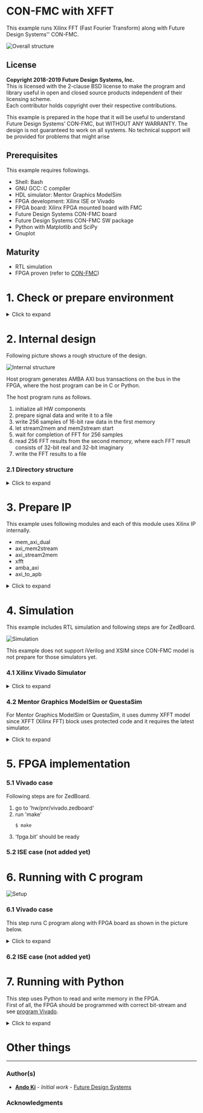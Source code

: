 # CON-FMC with XFFT
This example runs Xilinx FFT (Fast Fourier Transform) along with Future Design Systems'' CON-FMC.

![Overall structure](./doc/images/con-fmc-xfft.png "Overall structure")

## License
**Copyright 2018-2019 Future Design Systems, Inc.**<br>
This is licensed with the 2-clause BSD license to make the program and library useful in open and closed source products independent of their licensing scheme.<br>
Each contributor holds copyright over their respective contributions.

This example is prepared in the hope that it will be useful to understand Future Design Systems’ CON-FMC, but WITHOUT ANY WARRANTY. The design is not guaranteed to work on all systems. No technical support will be provided for problems that might arise


## Prerequisites
This example requires followings.
* Shell: Bash
* GNU GCC: C compiler
* HDL simulator: Mentor Graphics ModelSim
* FPGA development: Xilinx ISE or Vivado
* FPGA board: Xilinx FPGA mounted board with FMC
* Future Design Systems CON-FMC board
* Future Design Systems CON-FMC SW package
* Python with Matplotlib and SciPy
* Gnuplot

## Maturity
* RTL simulation
* FPGA proven (refer to [CON-FMC](#con_fmc))

# 1. <a name="environment"></a>Check or prepare environment

<details><summary>Click to expand</summary>

### 1.1 CON-FMC
This example requires CON-FMC software package.
If CON-FMC SW pkg is installed on */opt/confmc/2018.04*,
then source following script. (The directory should reflect actual one.)

    $ source /opt/confmc/2018.4/setting.sh

### 1.2 Xilinx
This example requires Xilinx development package; ISE or Vivado depending on FPGA type.

If **Xilinx ISE** package is installed on */opt/Xilinx/14.7*,
then source following script.

    $ source /opt/Xilinx/14.7/ISE_DS/settings64.sh

If **Xilinx Vivado** package is installed on */opt/Xilinx/Vivado/2018.3*,
then source following script, where *2018.3* should reflect the version of yours.

    $ source /opt/Xilinx/Vivado/2018.3/settings64.sh

### 1.3 HDL simulator
This example uses one of following HDL simulators to run simulation.
* Mentor Graphics ModelSim or QuestaSim
* Xilinx Vivado Simulator (xsim)
* Icarus Verilog

### 1.4 LibUsb
The CON-FMC pkg uses **LibUSB** package and it can be checked as follows.

    $ ldconfig -p | grep libusb

If it is not installed, install it as follows.

    $ sudo apt-get install libusb-1.0.0-dev

</details>

# 2. Internal design
Following picture shows a rough structure of the design.

![Internal structure](./doc/images/con-fmc-xfft-block.png "Internal structure")

Host program generates AMBA AXI bus transactions on the bus in the FPGA, where
the host program can be in C or Python.

The host program runs as follows.

  1. initialize all HW components
  2. prepare signal data and write it to a file
  3. write 256 samples of 16-bit raw data in the first memory
  4. let stream2mem and mem2stream start
  5. wait for completion of FFT for 256 samples
  6. read 256 FFT results from the second memory, where each FFT result consists of 32-bit real and 32-bit imaginary
  7. write the FFT results to a file

### 2.1 Directory structure


<details><summary>Click to expand</summary>

```
.
├── Clean.bat
├── Clean.csh
├── Clean.sh
├── doc
│   └── fex_0007_xfft_project_20190505.pdf
├── HowToRun.txt
├── hw
│   ├── beh
│   │   └── verilog
│   │       ├── adc_tasks.v
│   │       ├── fft_model_fixed.v
│   │       ├── file_writer_fixed.v
│   │       ├── gpif2if_fifo_sync.v
│   │       ├── gpif2slv_tasks.v
│   │       ├── gpif2slv_trx_axi_tasks.v
│   │       ├── gpif2slv.v
│   │       ├── INDEX.txt
│   │       ├── stream_tasks.v
│   │       └── xfft_16bit256samples_dummy.v
│   ├── bench
│   │   └── verilog
│   │       ├── top_gpif2slv.v
│   │       ├── top.v
│   │       └── top_zed.v
│   ├── Clean.bat
│   ├── Clean.csh
│   ├── Clean.sh
│   ├── design
│   │   └── verilog
│   │       ├── clkmgra.v
│   │       ├── defines_system.v
│   │       ├── dut_apb_bus.v
│   │       ├── dut_axi_bus.v
│   │       ├── dut_axi_peri.v
│   │       ├── dut.v
│   │       ├── fpga.v
│   │       ├── fpga_zed.v
│   │       └── memory_map.txt
│   ├── Makefile
│   ├── pnr
│   │   ├── Clean.bat
│   │   ├── Clean.csh
│   │   ├── Clean.sh
│   │   ├── Makefile
│   │   └── vivado.zedboard
│   │       ├── additional.xdc
│   │       ├── Clean.bat
│   │       ├── Clean.csh
│   │       ├── Clean.sh
│   │       ├── download
│   │       │   ├── Makefile
│   │       │   └── vivado_down.tcl
│   │       ├── Makefile
│   │       ├── syn_define.v
│   │       ├── vivado_run.tcl
│   │       └── xdc
│   │           ├── con-fmc_lpc_zed.xdc
│   │           ├── fpga_etc.xdc
│   │           └── fpga_zed.xdc
│   └── sim
│       ├── Clean.bat
│       ├── Clean.csh
│       ├── Clean.sh
│       ├── Makefile
│       ├── modelsim.vivado
│       │   ├── Clean.bat
│       │   ├── Clean.csh
│       │   ├── Clean.sh
│       │   ├── Makefile
│       │   ├── modelsim.args
│       │   ├── modelsim_bench.args
│       │   ├── modelsim_dut.args
│       │   ├── plot_data.plt
│       │   ├── plot_fft_one.plt
│       │   ├── plot_fft.plt
│       │   ├── plot.py
│       │   ├── plot_twiddle.plt
│       │   └── sim_define.v
│       └── xsim
│           ├── Clean.bat
│           ├── Clean.csh
│           ├── Clean.sh
│           ├── Makefile
│           ├── sim_define.v
│           ├── xsim.prj
│           └── xsim_run.tcl
├── iplib
│   ├── amba_axi
│   │   └── rtl
│   │       └── verilog
│   │           └── amba_axi_m2s3.v
│   ├── axi_mem2stream
│   │   ├── api
│   │   │   ├── c
│   │   │   │   ├── axi_mem2stream_api.c
│   │   │   │   └── axi_mem2stream_api.h
│   │   │   └── python
│   │   │       └── axi_mem2stream_api.py
│   │   ├── bench
│   │   │   └── verilog
│   │   │       ├── apb_tasks.v
│   │   │       ├── bfm_apb.v
│   │   │       ├── mem_axi_dpram_sync.v
│   │   │       ├── mem_axi.v
│   │   │       └── top.v
│   │   ├── Clean.bat
│   │   ├── Clean.csh
│   │   ├── Clean.sh
│   │   ├── doc
│   │   │   └── axi_mem2stream.pdf
│   │   ├── fifo_async
│   │   │   ├── Clean.bat
│   │   │   ├── Clean.csh
│   │   │   ├── Clean.sh
│   │   │   ├── Makefile
│   │   │   └── z7
│   │   │       ├── Clean.bat
│   │   │       ├── Clean.csh
│   │   │       ├── Clean.sh
│   │   │       ├── Makefile
│   │   │       └── vivado.2018.3
│   │   │           ├── Clean.bat
│   │   │           ├── Clean.csh
│   │   │           ├── Clean.sh
│   │   │           ├── Makefile
│   │   │           └── vivado_ip_project_fifo.tcl
│   │   ├── Makefile
│   │   ├── rtl
│   │   │   └── verilog
│   │   │       ├── axi_mem2stream_core_xsim.vp
│   │   │       ├── axi_mem2stream_csr_apb_xsim.vp
│   │   │       ├── axi_mem2stream_csr_xsim.vp
│   │   │       ├── axi_mem2stream_defines_xsim.vp
│   │   │       ├── axi_mem2stream_modelsim_vivado.vp
│   │   │       ├── axi_mem2stream_stub.v
│   │   │       ├── axi_mem2stream_sync_xsim.vp
│   │   │       ├── axi_mem2stream_vivado.vm
│   │   │       └── axi_mem2stream_xsim.vp
│   │   └── syn
│   │       └── vivado.z7
│   │           └── axi_mem2stream.edif
│   ├── axi_stream2mem
│   │   ├── api
│   │   │   ├── c
│   │   │   │   ├── axi_stream2mem_api.c
│   │   │   │   └── axi_stream2mem_api.h
│   │   │   └── python
│   │   │       └── axi_stream2mem_api.py
│   │   ├── bench
│   │   │   └── verilog
│   │   │       ├── apb_tasks.v
│   │   │       ├── bfm_apb.v
│   │   │       ├── mem_axi_dpram_sync.v
│   │   │       ├── mem_axi.v
│   │   │       └── top.v
│   │   ├── Clean.bat
│   │   ├── Clean.csh
│   │   ├── Clean.sh
│   │   ├── doc
│   │   │   └── axi_stream2mem.pdf
│   │   ├── fifo_async
│   │   │   ├── Clean.bat
│   │   │   ├── Clean.csh
│   │   │   ├── Clean.sh
│   │   │   ├── Makefile
│   │   │   └── z7
│   │   │       ├── Clean.bat
│   │   │       ├── Clean.csh
│   │   │       ├── Clean.sh
│   │   │       ├── Makefile
│   │   │       └── vivado.2018.3
│   │   │           ├── Clean.bat
│   │   │           ├── Clean.csh
│   │   │           ├── Clean.sh
│   │   │           ├── Makefile
│   │   │           └── vivado_ip_project_fifo.tcl
│   │   ├── Makefile
│   │   ├── rtl
│   │   │   └── verilog
│   │   │       ├── axi_stream2mem_core_xsim.vp
│   │   │       ├── axi_stream2mem_csr_apb_xsim.vp
│   │   │       ├── axi_stream2mem_csr_xsim.vp
│   │   │       ├── axi_stream2mem_defines_xsim.vp
│   │   │       ├── axi_stream2mem_modelsim_vivado.vp
│   │   │       ├── axi_stream2mem_stub.v
│   │   │       ├── axi_stream2mem_sync_xsim.vp
│   │   │       ├── axi_stream2mem_vivado.vm
│   │   │       └── axi_stream2mem_xsim.vp
│   │   └── syn
│   │       └── vivado.z7
│   │           └── axi_stream2mem.edif
│   ├── axi_to_apb
│   │   └── rtl
│   │       └── verilog
│   │           └── axi_to_apb_s3.v
│   ├── Clean.bat
│   ├── Clean.csh
│   ├── Clean.sh
│   ├── Makefile
│   ├── mem_axi_dual
│   │   ├── bram_true_dual_port
│   │   │   ├── Clean.bat
│   │   │   ├── Clean.csh
│   │   │   ├── Clean.sh
│   │   │   ├── Makefile
│   │   │   └── z7
│   │   │       ├── Clean.bat
│   │   │       ├── Clean.csh
│   │   │       ├── Clean.sh
│   │   │       ├── Makefile
│   │   │       └── vivado.2018.3
│   │   │           ├── Clean.bat
│   │   │           ├── Clean.csh
│   │   │           ├── Clean.sh
│   │   │           ├── Makefile
│   │   │           └── vivado_ip_project_bram.tcl
│   │   └── rtl
│   │       └── verilog
│   │           └── bram_axi_dual.v
│   ├── xfft
│   │   ├── Clean.bat
│   │   ├── Clean.csh
│   │   ├── Clean.sh
│   │   ├── Makefile
│   │   └── z7
│   │       ├── Clean.bat
│   │       ├── Clean.csh
│   │       ├── Clean.sh
│   │       ├── Makefile
│   │       └── vivado.2018.3
│   │           ├── Clean.bat
│   │           ├── Clean.csh
│   │           ├── Clean.sh
│   │           ├── Makefile
│   │           └── vivado_ip.tcl
│   └── xfft_config
│       ├── api
│       │   ├── c
│       │   │   ├── xfft_config_api.c
│       │   │   └── xfft_config_api.h
│       │   └── python
│       │       └── xfft_config_api.py
│       ├── Clean.bat
│       ├── Clean.csh
│       ├── Clean.sh
│       ├── doc
│       │   └── xfft_config.pdf
│       ├── Makefile
│       ├── rtl
│       │   └── verilog
│       │       ├── xfft_config_modelsim_vivado.vp
│       │       ├── xfft_config_stub.v
│       │       ├── xfft_config_vivado.vm
│       │       └── xfft_config_xsim.vp
│       └── syn
│           └── vivado.z7
│               └── xfft_config.edif
├── Makefile
├── python
│   ├── Makefile
│   ├── test_mem.py
│   └── test_xfft.py
└── sw.native
    ├── Clean.bat
    ├── Clean.csh
    ├── Clean.sh
    ├── Makefile
    ├── Makefile.in
    ├── test_mem
    │   ├── Clean.bat
    │   ├── Clean.csh
    │   ├── Clean.sh
    │   ├── Makefile
    │   └── src
    │       ├── arg_parser.c
    │       ├── main.c
    │       ├── mem_api.c
    │       ├── mem_api.h
    │       ├── memory_map.h
    │       └── test_bench.c
    └── test_xfft
        ├── Clean.bat
        ├── Clean.csh
        ├── Clean.sh
        ├── Makefile
        └── src
            ├── arg_parser.c
            ├── fft.c
            ├── fft.h
            ├── main.c
            ├── mem_api.c
            ├── mem_api.h
            ├── memory_map.h
            └── test_bench.c
```

</details>

# 3. Prepare IP
This example uses following modules and each of this module uses Xilinx IP internally.

  * mem_axi_dual
  * axi_mem2stream
  * axi_stream2mem
  * xfft
  * amba_axi
  * axi_to_apb

<details><summary>Click to expand</summary>

This step requires Xilinx package and you should reflect the correct version if the version is not *2018.3*.

This step uses Avnet ZedBoard and you should reflect the correct one if the board is not the same.
The ZedBoard has Zynq7000 series FPGA and 'z7' indicates FPGA type Zynq7000.

### 3.1 mem_axi_dual
It is a memory with AMBA AXI providing dual ports.

  1. go to 'iplib/mem_axi_dual/bram_true_dual_port' directory<br />
     ```
     $ cd iplib/mem_axi_dual/bram_true_dual_port
     ```
  2. further down to sub-directory implying FPGA type<br />
     ```
     $ cd z7
     ```
  3. further down to sub-directory for version fo Xilinx package<br />
     ```
     $ cd vivado.2018.3
     ```
  4. run 'make'<br />
     ```
     $ make
     ```
The 'make' takes time and prepares Xilinx dual-port BRAM.

### 3.2 axi_mem2stream
It reads data through AMBA AXI memory-mapped interface and puts AMBA AXI stream.
For more information, refer to document in 'iplib/axi_mem2stream/doc' directory.

  1. go to 'iplib/axi_mem2stream/fifo_async' directory<br />
     ```
     $ cd iplib/axi_mem2stream/fifo_async
     ```
  2. further down to sub-directory implying FPGA type<br />
     ```
     $ cd z7
     ```
  3. further down to sub-directory for version fo Xilinx package<br />
     ```
     $ cd vivado.2018.3
     ```
  4. run 'make'<br />
     ```
     $ make
     ```
The 'make' takes time and prepares Xilinx asynchronous FIFO.

### 3.3 axi_stream2mem
It receives data through AMBA AXI stream and write it through AMBA AXI memory-mapped interface.
For more information, refer to document in 'iplib/axi_stream2mem/doc' directory.

  1. go to 'iplib/axi_stream2mem/fifo_async' directory<br />
     ```
     $ cd iplib/axi_stream2mem/fifo_async
     ```
  2. further down to sub-directory implying FPGA type<br />
     ```
     $ cd z7
     ```
  3. further down to sub-directory for version fo Xilinx package<br />
     ```
     $ cd vivado.2018.3
     ```
  4. run 'make'<br />
     ```
     $ make
     ```
The 'make' takes time and prepares Xilinx asynchronous FIFO.

### 3.4 xfft
It is Xilinx FFT IP, which gets 256 samples of 16-bit signal data and puts 256 samples of 32-bit/32-bit real/imaginary FFT results.

  1. go to 'iplib/xfft' directory<br />
     ```
     $ cd iplib/xfft
     ```
  2. further down to sub-directory implying FPGA type<br />
     ```
     $ cd z7
     ```
  3. further down to sub-directory for version fo Xilinx package<br />
     ```
     $ cd vivado.2018.3
     ```
  4. run 'make'<br />
     ```
     $ make
     ```
The 'make' takes time and prepares Xilinx FFT.

### 3.5 amba_axi and axi_to_apb
These blocks can be prepared by [GEN_AMBA](https://github.com/adki/gen_amba).

</details>

# 4. Simulation
This example includes RTL simulation and following steps are for ZedBoard.

![Simulation](./doc/images/con-fmc-xfft-sim.png "Simulation")

This example does not support iVerilog and XSIM since CON-FMC model is not
prepare for those simulators yet.

### 4.1 Xilinx Vivado Simulator

<details><summary>Click to expand</summary>

  1. go to 'hw/sim/xsim'
  2. 'BOARD_ZED' macro should be defined in 'sim_define.v' file.
  3. run 'make'<br />
     ```
     $ make
     ```
     For more details, have a look at 'Makefile'.
  4. check simulation result by viewing 'wave.vcd'
     ```
     $ gtkwave wave.vcd
     ```
     This step requires VCD viewer, for example GTKwave.
  5. Check simulation result in terms of data
     ```
     $ make plot
     ```
     This step displays input data and FFT result using Python.

     ![Wave FFT](./doc/images/con-fmc-xfft-sim-plot.png "Wave FFT")

You can add or modify testing scenario by updating 'gpif2slv.v' in 'hw/beh/verilog' directory.
You can add or modify input signals by updating 'adc_tasks.v' in 'hw/beh/verilog' directory.
</details>

### 4.2 Mentor Graphics ModelSim or QuestaSim
For Mentor Graphics ModelSim or QuestaSim, it uses dummy XFFT model since
XFFT (Xilinx FFT) block uses protected code and it requires the latest simulator.

<details><summary>Click to expand</summary>

  1. go to 'hw/sim/modelsim.vivado
  2. 'BOARD_ZED' macro should be defined in 'sim_define.v' file.
  3. run 'make'<br />
     ```
     $ make
     ```
     For more details, have a look at 'Makefile'.
  4. check simulation result by viewing 'wave.vcd'
     ```
     $ gtkwave wave.vcd
     ```
     This step requires VCD viewer, for example GTKwave.
  5. Check simulation result in terms of data
     ```
     $ make plot
     ```
     This step displays input data and FFT result using Python.

You can add or modify testing scenario by updating 'gpif2slv.v' in 'hw/beh/verilog' directory.
You can add or modify input signals by updating 'adc_tasks.v' in 'hw/beh/verilog' directory.
</details>

# 5. FPGA implementation

### 5.1 Vivado case
Following steps are for ZedBoard.

  1. go to 'hw/pnr/vivado.zedboard'
  2. run 'make'<br />
     ```
     $ make
     ```
  3. 'fpga.bit' should be ready

### 5.2 ISE case (not added yet)

# 6. Running with C program

![Setup](./doc/images/con-fmc-xfft-setup-zedboard.png "Setup ZedBoard")

### 6.1 Vivado case
This step runs C program along with FPGA board as shown in the picture below.

<details><summary>Click to expand</summary>

  1. make sure all connections are ready
     * board power turned off
     * connect USB-to-JTAG to the host computer
     * connect CON-FMC to the host computer
     * board power turned on
     * check CON-FMC is detected as follows
       ```
       $ lsusb
       ```
       This command should display something like below, where '04b4:00f3' is important,
       which indicates CON-FMC.
       ```
       ...
       Bus 005 Device 087: ID 04b4:00f3 Cypress Semiconductor Corp.
       ...
       ```
  2. program FPGA<a name="program-vivado"></a>
     This step requires Xilinx Vivado package. Refer to [environment](#environment).
     1. go to 'hw/pnr/vivado.zedboard/download'
     2. run 'make'
        ```
        $ make
        ```
        You can use Xilinx Vivado HW manager if you like.
     3. make sure that the configuration down LED lit.
  3. compile C program
     1. got to 'sw.native/test_xfft'
     2. run 'make'
        ```
        $ make
        ```
     3. make sure that 'test' program is ready without any errors.
  4. run the program
     This step requires CON-FMC SW pkg. Refer to [environment](#environment).
     1. run 'test' with '-h' option to see options
        ```
        $ ./test -h
        [Usage] ./test [options]
           -A,--direction      forward|inverse    FFT forward
           -B,--sampling_freq  numHz       Sampling frequency (default: 4000000000Hz (4000.00MHz))
           -C,--num_of_samples num         Number of samples (default: 256ms)
           -D,--signal_spec  "f:a:p"       Signal spec freq:amplitude:phase
                                           . freq in integer
                                           . amplitude in floating-point (peak amplitude, i.e., 1/2 peak-to-peak)
                                           . phase offset in degree
           -E,--data_file_float file_name  Filename for signal data in float
           -F,--data_file_fixed file_name  Filename for signal result in fixed
           -G,--fft_file_float  file_name  Filename for fft result in float
           -H,--fft_file_fixed  file_name  Filename for fft result in fixed
        
           -c,--cid  num                   Card ID (0)
           -v,--verbose level              Verbose level (0)
           -h,--help                       Print help

        ```
     2. run 'test'
        ```
        $ make run
        ./test -c 0 -v 0\
               --sampling_freq=4000000000\
               --num_of_sample=256\
               --signal_spec="100000000:1.0:0"\
               --signal_spec="200000000:1.0:0"\
               --signal_spec="300000000:1.0:0"\
               --data_file_float="data_float.txt"\
               --data_file_fixed="data_fixed.txt"\
               --fft_file_float="fft_float.txt"\
               --fft_file_fixed="fft_fixed.txt"

        ```
        * --sampling_freq=4000000000: specify sampling frequency, e.g, 4Ghz
        * --num_of_sample=256: specify the number of samples to apply FFT
        * --signal_spec="100000000:1.0:0": one of signal component with "frequency:amplitude:phase-offset-in-degree"
        * --signal_spec="200000000:1.0:0": one of signal component
        * --signal_spec="300000000:1.0:0": one of signal component
        * --data_file_float="data_float.txt": file name to store input signal data in floating-point
        * --data_file_fixed="data_fixed.txt": file name to store input signal data in hexa-decimal
        * --fft_file_float="fft_float.txt": file name to store FFT results in floating-point
        * --fft_file_fixed="fft_fixed.txt": file name to store FFT results in hexa-decimal
     3. plot data and FFT result in hexa-decimal format
        ```
        $ make plot
        ```
        As shown in picture below, there are three components in FFT, which are 1GHz, 2GHz, and 3GHz.
        ![Plot](./doc/images/con-fmc-xfft-plot.png "Plot")
     4. plot data in floating-point
        ```
        $ make plot_data
        ```
        ![Plot Data](./doc/images/con-fmc-xfft-data.png "Plot Data")
     5. plot FFT result in floating-point
        ```
        $ make plot_fft
        ```
        ![Plot FFT](./doc/images/con-fmc-xfft-fft.png "Plot FFT")

</details>

### 6.2 ISE case (not added yet)

# 7. Running with Python
This step uses Python to read and write memory in the FPGA.<br />
First of all, the FPGA should be programmed with correct bit-stream and 
see [program Vivado](#program-vivado).

<details><summary>Click to expand</summary>

  1. go to 'python' directory under the project
     ```
     $ cd python
     ```
     Note 'python' is not system directory, but testing sub-directory under the project directory.
  2. check options
     ```
     $ python test_xfft.py -h
     CONFMC_HOME:/opt/confmc/2019.04
     DIR:/opt/confmc/2019.04/lib/linux_x86_64
     API:/opt/confmc/2019.04/lib/linux_x86_64/libconapi.so
     /opt/confmc/2019.04/lib/linux_x86_64/libconapi.so found.
     /opt/confmc/2019.04/hwlib/trx_axi/lib/linux_x86_64/libbfmaxi.so found.
     python ./test_xfft.py -c <card_id> -s <sampling_freq> -w <freq:ampl:degree>
     ```
     * '-c card_id': specify CON-FMC Card ID
     * '-s sampling_freq': specify sampling frequency in Hz
     * '-w freq:ampl:degree': specify input sine; multiple options allowed
           * frequency in Hz
           * amplitude in floating-point (peak amplitude, i.e., 1/2 peak-to-peak)
           * degree of initial offset (0~360)
     Note that the XFFT block is fixed to handle 256 samples.
  3. run with correct card id and following is for CID 0.
     ```
     $ python test_xfft.py -s 4000000 -w 100000:1.0:0\
                                      -w 200000:1.0:0\
                                      -w 300000:1.0:0\
                                      -w 400000:1.0:0\
                                      -w 500000:1.0:0
     CONFMC_HOME:/opt/confmc/2019.04
     DIR:/opt/confmc/2019.04/lib/linux_x86_64
     API:/opt/confmc/2019.04/lib/linux_x86_64/libconapi.so
     /opt/confmc/2019.04/lib/linux_x86_64/libconapi.so found.
     /opt/confmc/2019.04/hwlib/trx_axi/lib/linux_x86_64/libbfmaxi.so found.
     CON-FMC: CID0 found.
     OK
     ```
     ![Plot FFT Python](./doc/images/con-fmc-xfft-fft-python.png "Plot FFT Python")

</details>

# Other things

---
### Author(s)
* **[Ando Ki](mailto:contact@future-ds.com)** - *Initial work* - <a href="http://www.future-ds.com" target="_blank">Future Design Systems</a>

### Acknowledgments

